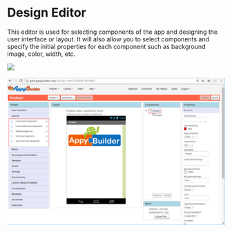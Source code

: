 # Design Editor

This editor is used for selecting components of the app and designing the user interface or layout. It will also allow you to select components and specify the initial properties for each component such as background image, color, width, etc.

![](http://community.appybuilder.com/uploads/default/original/2X/c/cee9313c76f62c08beef98e06d40c83d11a680d4.gif)

![](/assets/editor-1.png)



